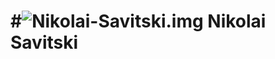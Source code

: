 #![Nikolai-Savitski.img](https://avatars.githubusercontent.com/u/108231516?v=4)
**Nikolai Savitski**
====
